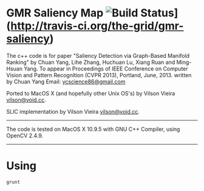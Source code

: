 GMR Saliency Map ![Build Status](https://secure.travis-ci.org/the-grid/gmr-saliency.png?branch=master)](http://travis-ci.org/the-grid/gmr-saliency)
===

The c++ code is for paper "Saliency Detection via Graph-Based Manifold Ranking" by Chuan Yang, Lihe Zhang, Huchuan Lu, Xiang Ruan and Ming-Hsuan Yang. To appear in Proceedings of IEEE Conference on Computer Vision and Pattern Recognition (CVPR 2013), Portland, June, 2013.
written by Chuan Yang
Email: ycscience86@gmail.com

Ported to MacOS X (and hopefully other Unix OS's) by Vilson Vieira <vilson@void.cc>.

SLIC implementation by Vilson Vieira <vilson@void.cc>.

***************************************************************************
The code is tested on  MacOS X 10.9.5 with GNU C++ Compiler, using OpenCV 2.4.9.
**************************************************************************

Using
===

```
grunt
```
